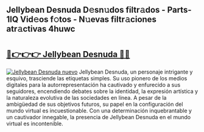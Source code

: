 ## Jellybean Desnuda D𝚎sn𝚞dos filtr𝚊dos - Parts-1IQ Vid𝚎os f𝚘tos - N𝚞evas filtr𝚊ciones atr𝚊ctivas 4huwc

# <h2><a href="http://mb4xfh.tromn.icu/?c=Jellybean+Desnuda">🔗👉👉👉 Jellybean Desnuda 🔗🔗</a></h2>

[![Jellybean Desnuda nuevo](https://i.imgur.com/pEAQMta.gif)](http://mb4xfh.tromn.icu/?c=Jellybean+Desnuda)
Jellybean Desnuda, un personaje intrigante y esquivo, trasciende las etiquetas simples. Su uso pionero de los medios digitales para la autorrepresentación ha cautivado y enfurecido a sus seguidores, encendiendo debates sobre la identidad, la expresión artística y la naturaleza evolutiva de las sociedades en línea. A pesar de la ambigüedad de sus objetivos futuros, su papel en la configuración del mundo virtual es incuestionable. Con una determinación inquebrantable y un cautivador innegable, la presencia de Jellybean Desnuda en el mundo virtual es incontenible.
